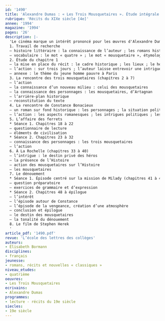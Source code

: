 ```yaml
---
id: '1490'
title: 'Alexandre Dumas : « Les Trois Mousquetaires ». Étude intégrale '
rubrique: 'Récits du XIXe siècle [4e]'
annee: '1994'
magazine: '1994'
pages: '26'
description: |-
  'Le cinéma marque un intérêt prononcé pour les œuvres d'Alexandre Dumas père. Cet engouement peut être mis à profit pour faire découvrir « Les Trois Mousquetaires », classique du roman de cape et d'épée mondialement connu. Cette étude est réalisée à partir de l'édition de l'École des loisirs, dans la collection « Classiques abrégés ».
  1. Travail de recherche
  – histoire littéraire : la connaissance de l’auteur ; les romans historiques
  – vocabulaire : le mot « quatre » ; le mot « mousquetaire », étymologie et histoire
  2. Étude du chapitre 1
  – la mise en place du récit : le cadre historique ; les lieux ; le héros, d’Artagnan ; la mentalité
  – l’action : sur trois jours ; l’auteur laisse entrevoir une intrigue secondaire
  – annexe : le thème du jeune homme pauvre à Paris
  3. La rencontre des trois mousquetaires (chapitres 2 à 7)
  – l’action
  – la connaissance d’un nouveau milieu : celui des mousquetaires
  – la connaissance des personnages : les mousquetaires, d’Artagnan
  – l’arrière-plan historique
  – reconstitution du texte
  4. La rencontre de Constance Bonacieux
  – un roman sur fond historique : les personnages ; la situation politique
  – l’action : les aspects romanesques ; les intrigues politiques ; les intrigues amoureuses
  5. L’affaire des ferrets
  * Séance 1. Chapitres 18 à 22 
  – questionnaire de lecture
  – éléments de civilisation
  * Séance 2. Chapitres 23 à 32
  – connaissance des personnages : les trois mousquetaires
  – l’action
  6. À La Rochelle (chapitres 33 à 40)
  – l’intrigue : le destin privé des héros
  – la présence de l’Histoire
  – action des mousquetaires sur l’Histoire
  – les mousquetaires
  7. Le dénouement
  * Séance 1. Épisode centré sur la mission de Milady (chapitres 41 à 47) 
  – question préparatoire
  – exercices de grammaire et d’expression
  * Séance 2. Chapitres 48 à épilogue
  – l’intérêt
  – l’épisode autour de Constance
  – l’épisode de la vengeance, création d’une atmosphère
  – conclusion et épilogue
  – le destin des mousquetaires
  – la tonalité du dénouement
  8. Le film de Stephen Herek
  '
article_pdf: '1490.pdf'
revue: 'L’école des lettres des collèges'
auteurs:
- Élisabeth Bormann
disciplines:
- français
jeunesse:
- romans, récits et nouvelles « classiques »
niveau_etudes:
- quatrième
oeuvres:
- Les Trois Mousquetaires
ecrivains:
- Alexandre Dumas
programmes:
- lecture - récits du 19e siècle
siecles:
- 19e siècle
---
```

